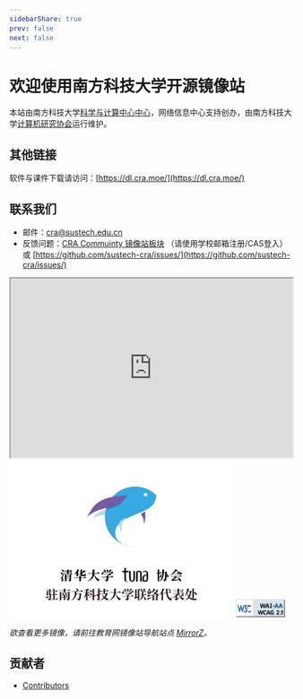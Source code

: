 ```yaml
---
sidebarShare: true
prev: false
next: false
---
```


# 欢迎使用南方科技大学开源镜像站

本站由南方科技大学[科学与计算中心中心](https://hpc.sustech.edu.cn)，网络信息中心支持创办，由南方科技大学[计算机研究协会](https://www.cra.moe/)运行维护。

## 其他链接

软件与课件下载请访问：[https://dl.cra.moe/](https://dl.cra.moe/)

## 联系我们

- 邮件：[cra@sustech.edu.cn](mailto:cra@sustech.edu.cn)
- 反馈问题：[CRA Commuinty 镜像站板块](https://c.cra.moe/c/cra-service/mirrors/9) （请使用学校邮箱注册/CAS登入）或 [https://github.com/sustech-cra/issues/](https://github.com/sustech-cra/issues/)

<iframe src="https://mirrors.sustech.edu.cn/site/mirrors/map.html" name="sustech_map" width="100%" height="320" scrolling="no" allowfullscreen="true" webkitallowfullscreen="true" mozallowfullscreen="true"></iframe>

<img src="./tuna-sustech.svg" alt="W3C WAI-AA WCAG 2.1" width="400">

<img src="./wcag2.1AA-blue-v.png" alt="W3C WAI-AA WCAG 2.1" width="88" height="32">



*欲查看更多镜像，请前往教育网镜像站导航站点 [MirrorZ](https://mirrorz.org/)。*

## 贡献者

- [Contributors](./contributors.html)
